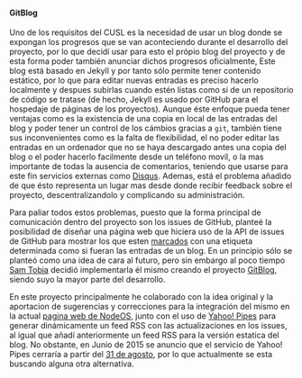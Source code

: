 #### GitBlog

Uno de los requisitos del CUSL es la necesidad de usar un blog donde se expongan
los progresos que se van aconteciendo durante el desarrollo del proyecto, por lo
que decidí usar para esto el própio blog del proyecto y de esta forma poder
también anunciar dichos progresos oficialmente, Este blog está basado en Jekyll
y por tanto sólo permite tener contenido estático, por lo que para editar nuevas
entradas es preciso hacerlo localmente y despues subirlas cuando estén listas
como si de un repositorio de código se tratase (de hecho, Jekyll es usado por
GitHub para el hospedaje de páginas de los proyectos). Aunque éste enfoque pueda
tener ventajas como es la existencia de una copia en local de las entradas del
blog y poder tener un control de los cámbios gracias a `git`, también tiene sus
inconvenientes como es la falta de flexibilidad, el no poder editar las entradas
en un ordenador que no se haya descargado antes una copia del blog o el poder
hacerlo facilmente desde un teléfono movil, o la mas importante de todas la
ausencia de comentarios, teniendo que usarse para este fin servicios externas
como [Disqus](https://disqus.com). Ademas, está el problema añadido de que ésto
representa un lugar mas desde donde recibir feedback sobre el proyecto,
descentralizandolo y complicando su administración.

Para paliar todos estos problemas, puesto que la forma principal de comunicación
dentro del proyecto son los issues de GitHub, planteé la posibilidad de diseñar
una página web que hiciera uso de la API de issues de GitHub para mostrar los
que esten [marcados](https://github.com/NodeOS/NodeOS/issues?q=label%3Ablog) con
una etiqueta determinada como si fueran las entradas de un blog. En un principio
sólo se planteó como una idea de cara al futuro, pero sin embargo al poco tiempo
[Sam Tobia](https://github.com/formula1) decidió implementarla él mismo creando
el proyecto [GitBlog](https://github.com/NodeOS/GitBlog), siendo suyo la mayor
parte del desarrollo.

En este proyecto principalmente he colaborado con la idea original y la
aportacion de sugerencias y correcciones para la integración del mismo en la
actual [pagina web de NodeOS](https://node-os.com), junto con el uso de
[Yahoo! Pipes](https://en.wikipedia.org/wiki/Yahoo!_Pipes) para generar
dinámicamente un feed RSS con las actualizaciones en los issues, al igual que
añadí anteriormente un feed RSS para la versión estatica del blog. No obstante,
en Junio de 2015 se anuncio que el servicio de Yahoo! Pipes cerraría a partir
del [31 de agosto](http://readwrite.com/2015/06/08/yahoo-shuts-down-pipes), por
lo que actualmente se esta buscando alguna otra alternatíva.
